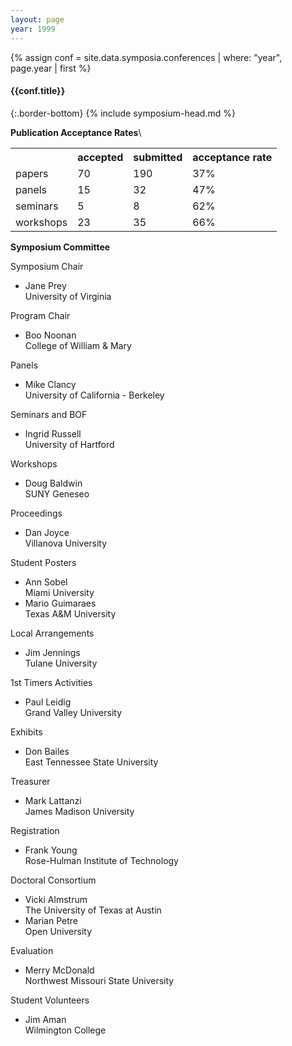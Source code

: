 ```yaml
---
layout: page
year: 1999
---
```

{% assign conf = site.data.symposia.conferences | where: "year", page.year | first %}
#### {{conf.title}}
{:.border-bottom}
{% include symposium-head.md %}


**Publication Acceptance Rates**\
<table class="table table-hover table-sm"><tbody><tr><th> </th>
<th>accepted</th>
<th>submitted</th>
<th>acceptance rate</th>
</tr><tr><td>papers</td>
<td>70</td>
<td>190</td>
<td>37%</td>
</tr><tr><td>panels</td>
<td>15</td>
<td>32</td>
<td>47%</td>
</tr><tr><td>seminars</td>
<td>5</td>
<td>8</td>
<td>62%</td>
</tr><tr><td>workshops</td>
<td>23</td>
<td>35</td>
<td>66%</td>
</tr></tbody></table>


**Symposium Committee**

Symposium Chair

-   Jane Prey\
    University of Virginia

Program Chair

-   Boo Noonan\
    College of William & Mary

Panels

-   Mike Clancy\
    University of California - Berkeley

Seminars and BOF

-   Ingrid Russell\
    University of Hartford

Workshops

-   Doug Baldwin\
    SUNY Geneseo

Proceedings

-   Dan Joyce\
    Villanova University

Student Posters

-   Ann Sobel\
    Miami University
-   Mario Guimaraes\
    Texas A&M University

Local Arrangements

-   Jim Jennings\
    Tulane University

1st Timers Activities

-   Paul Leidig\
    Grand Valley University

Exhibits

-   Don Bailes\
    East Tennessee State University

Treasurer

-   Mark Lattanzi\
    James Madison University

Registration

-   Frank Young\
    Rose-Hulman Institute of Technology

Doctoral Consortium

-   Vicki Almstrum\
    The University of Texas at Austin
-   Marian Petre\
    Open University

Evaluation

-   Merry McDonald\
    Northwest Missouri State University

Student Volunteers

-   Jim Aman\
    Wilmington College

